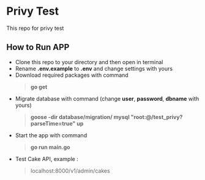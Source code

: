 # Privy Test
This repo for privy test

## How to Run APP
- Clone this repo to your directory and then open in terminal
- Rename **.env.example** to **.env** and change settings with yours 
- Download required packages with command
    > **go get**
- Migrate database with command (change **user**, **password**, **dbname** with yours)
    > **goose -dir database/migration/ mysql "root:@/test_privy?parseTime=true" up**
- Start the app with command
    > **go run main.go** 
- Test Cake API, example :
    > localhost:8000/v1/admin/cakes
